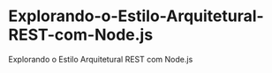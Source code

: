 # Explorando-o-Estilo-Arquitetural-REST-com-Node.js
Explorando o Estilo Arquitetural REST com Node.js
